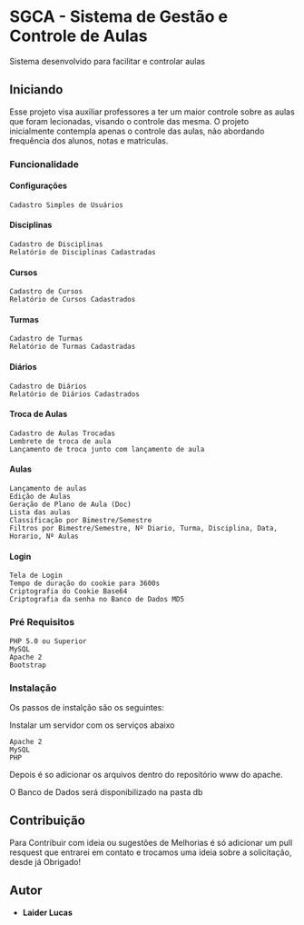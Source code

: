 # SGCA - Sistema de Gestão e Controle de Aulas

Sistema desenvolvido para facilitar e controlar aulas

## Iniciando

Esse projeto visa auxiliar professores a ter um maior controle sobre as aulas que foram lecionadas, visando o controle das mesma.
O projeto inicialmente contempla apenas o controle das aulas, não abordando frequência dos alunos, notas e matriculas.

### Funcionalidade
#### Configurações
```
Cadastro Simples de Usuários
```

#### Disciplinas
```
Cadastro de Disciplinas
Relatório de Disciplinas Cadastradas
```
#### Cursos
```
Cadastro de Cursos
Relatório de Cursos Cadastrados
```
#### Turmas
```
Cadastro de Turmas
Relatório de Turmas Cadastradas
```

#### Diários
```
Cadastro de Diários
Relatório de Diários Cadastrados
```

#### Troca de Aulas
```
Cadastro de Aulas Trocadas
Lembrete de troca de aula
Lançamento de troca junto com lançamento de aula
```

#### Aulas
```
Lançamento de aulas
Edição de Aulas
Geração de Plano de Aula (Doc)
Lista das aulas
Classificação por Bimestre/Semestre
Filtros por Bimestre/Semestre, Nº Diario, Turma, Disciplina, Data, Horario, Nº Aulas
```

#### Login
```
Tela de Login
Tempo de duração do cookie para 3600s
Criptografia do Cookie Base64
Criptografia da senha no Banco de Dados MD5
```

### Pré Requisitos

```
PHP 5.0 ou Superior
MySQL
Apache 2
Bootstrap
```

### Instalação

Os passos de instalção são os seguintes:

Instalar um servidor com os serviços abaixo

```
Apache 2
MySQL
PHP
```

Depois é so adicionar os arquivos dentro do repositório www do apache.

O Banco de Dados será disponibilizado na pasta db 

## Contribuição

Para Contribuir com ideia ou sugestões de Melhorias é só adicionar um pull resquest que entrarei em contato e trocamos uma ideia sobre a solicitação, desde já Obrigado!

## Autor

* **Laider Lucas**
